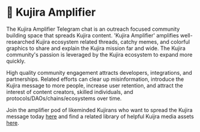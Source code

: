 # 📣 Kujira Amplifier

The Kujira Amplifier Telegram chat is an outreach focused community building space that spreads Kujira content. 'Kujira Amplifier' amplifies well-researched Kujira ecosystem related threads, catchy memes, and colorful graphics to share and explain the Kujira mission far and wide. The Kujira community's passion is leveraged by the Kujira ecosystem to expand more quickly.&#x20;

High quality community engagement attracts developers, integrations, and partnerships. Related efforts can clear up misinformation, introduce the Kujira message to more people, increase user retention, and attract the interest of content creators, skilled individuals, and protocols/DAOs/chains/ecosystems over time.

Join the amplifier pod of likeminded Kujirans who want to spread the Kujira message today [here](https://t.me/kujiraamplifier) and find a related library of helpful Kuijra media assets [here](https://t.me/kujiraamplifierlibrary).  &#x20;

&#x20;

